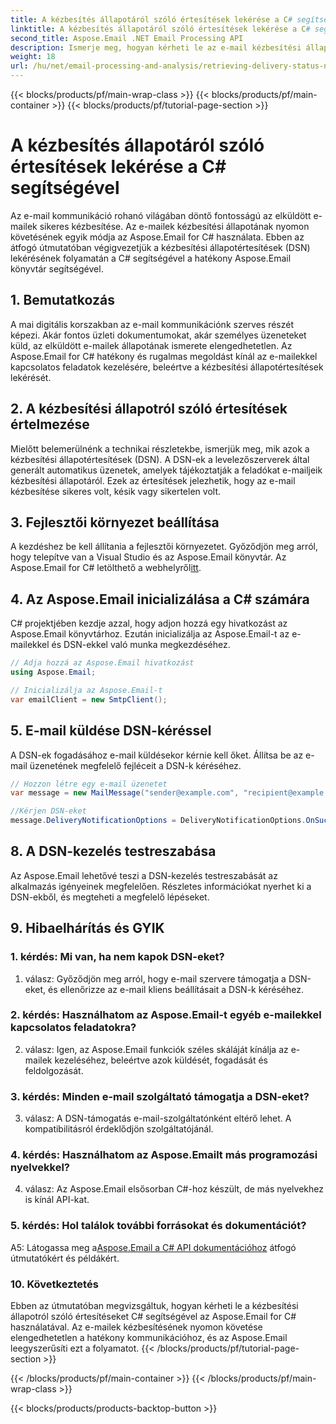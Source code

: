 ```yaml
---
title: A kézbesítés állapotáról szóló értesítések lekérése a C# segítségével
linktitle: A kézbesítés állapotáról szóló értesítések lekérése a C# segítségével
second_title: Aspose.Email .NET Email Processing API
description: Ismerje meg, hogyan kérheti le az e-mail kézbesítési állapotról szóló értesítéseket a C# és az Aspose.Email for .NET használatával.
weight: 18
url: /hu/net/email-processing-and-analysis/retrieving-delivery-status-notifications-with-csharp/
---
```


{{< blocks/products/pf/main-wrap-class >}}
{{< blocks/products/pf/main-container >}}
{{< blocks/products/pf/tutorial-page-section >}}

# A kézbesítés állapotáról szóló értesítések lekérése a C# segítségével


Az e-mail kommunikáció rohanó világában döntő fontosságú az elküldött e-mailek sikeres kézbesítése. Az e-mailek kézbesítési állapotának nyomon követésének egyik módja az Aspose.Email for C# használata. Ebben az átfogó útmutatóban végigvezetjük a kézbesítési állapotértesítések (DSN) lekérésének folyamatán a C# segítségével a hatékony Aspose.Email könyvtár segítségével.

## 1. Bemutatkozás

A mai digitális korszakban az e-mail kommunikációnk szerves részét képezi. Akár fontos üzleti dokumentumokat, akár személyes üzeneteket küld, az elküldött e-mailek állapotának ismerete elengedhetetlen. Az Aspose.Email for C# hatékony és rugalmas megoldást kínál az e-mailekkel kapcsolatos feladatok kezelésére, beleértve a kézbesítési állapotértesítések lekérését.

## 2. A kézbesítési állapotról szóló értesítések értelmezése

Mielőtt belemerülnénk a technikai részletekbe, ismerjük meg, mik azok a kézbesítési állapotértesítések (DSN). A DSN-ek a levelezőszerverek által generált automatikus üzenetek, amelyek tájékoztatják a feladókat e-mailjeik kézbesítési állapotáról. Ezek az értesítések jelezhetik, hogy az e-mail kézbesítése sikeres volt, késik vagy sikertelen volt.

## 3. Fejlesztői környezet beállítása

 A kezdéshez be kell állítania a fejlesztői környezetet. Győződjön meg arról, hogy telepítve van a Visual Studio és az Aspose.Email könyvtár. Az Aspose.Email for C# letölthető a webhelyről[itt](https://www.aspose.com/downloads/email/net).

## 4. Az Aspose.Email inicializálása a C# számára

C# projektjében kezdje azzal, hogy adjon hozzá egy hivatkozást az Aspose.Email könyvtárhoz. Ezután inicializálja az Aspose.Email-t az e-mailekkel és DSN-ekkel való munka megkezdéséhez.

```csharp
// Adja hozzá az Aspose.Email hivatkozást
using Aspose.Email;

// Inicializálja az Aspose.Email-t
var emailClient = new SmtpClient();
```

## 5. E-mail küldése DSN-kéréssel

A DSN-ek fogadásához e-mail küldésekor kérnie kell őket. Állítsa be az e-mail üzenetének megfelelő fejléceit a DSN-k kéréséhez.

```csharp
// Hozzon létre egy e-mail üzenetet
var message = new MailMessage("sender@example.com", "recipient@example.com", "Subject", "Body");

//Kérjen DSN-eket
message.DeliveryNotificationOptions = DeliveryNotificationOptions.OnSuccess | DeliveryNotificationOptions.OnFailure;
```


## 8. A DSN-kezelés testreszabása

Az Aspose.Email lehetővé teszi a DSN-kezelés testreszabását az alkalmazás igényeinek megfelelően. Részletes információkat nyerhet ki a DSN-ekből, és megteheti a megfelelő lépéseket.

## 9. Hibaelhárítás és GYIK

### 1. kérdés: Mi van, ha nem kapok DSN-eket?
1. válasz: Győződjön meg arról, hogy e-mail szervere támogatja a DSN-eket, és ellenőrizze az e-mail kliens beállításait a DSN-k kéréséhez.

### 2. kérdés: Használhatom az Aspose.Email-t egyéb e-mailekkel kapcsolatos feladatokra?
2. válasz: Igen, az Aspose.Email funkciók széles skáláját kínálja az e-mailek kezeléséhez, beleértve azok küldését, fogadását és feldolgozását.

### 3. kérdés: Minden e-mail szolgáltató támogatja a DSN-eket?
3. válasz: A DSN-támogatás e-mail-szolgáltatónként eltérő lehet. A kompatibilitásról érdeklődjön szolgáltatójánál.

### 4. kérdés: Használhatom az Aspose.Emailt más programozási nyelvekkel?
4. válasz: Az Aspose.Email elsősorban C#-hoz készült, de más nyelvekhez is kínál API-kat.

### 5. kérdés: Hol találok további forrásokat és dokumentációt?
 A5: Látogassa meg a[Aspose.Email a C# API dokumentációhoz](https://reference.aspose.com/email/net/) átfogó útmutatókért és példákért.

### 10. Következtetés

Ebben az útmutatóban megvizsgáltuk, hogyan kérheti le a kézbesítési állapotról szóló értesítéseket C# segítségével az Aspose.Email for C# használatával. Az e-mailek kézbesítésének nyomon követése elengedhetetlen a hatékony kommunikációhoz, és az Aspose.Email leegyszerűsíti ezt a folyamatot.
{{< /blocks/products/pf/tutorial-page-section >}}

{{< /blocks/products/pf/main-container >}}
{{< /blocks/products/pf/main-wrap-class >}}

{{< blocks/products/products-backtop-button >}}
